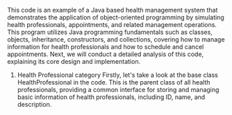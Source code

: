 This code is an example of a Java based health management system that demonstrates the application of object-oriented programming by simulating health professionals, appointments, and related management operations. This program utilizes Java programming fundamentals such as classes, objects, inheritance, constructors, and collections, covering how to manage information for health professionals and how to schedule and cancel appointments. Next, we will conduct a detailed analysis of this code, explaining its core design and implementation.
1. Health Professional category
Firstly, let's take a look at the base class HealthProfessional in the code. This is the parent class of all health professionals, providing a common interface for storing and managing basic information of health professionals, including ID, name, and description.
